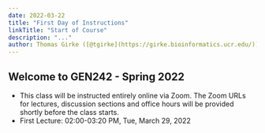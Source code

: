 ```yaml
---
date: 2022-03-22
title: "First Day of Instructions"
linkTitle: "Start of Course"
description: "..."
author: Thomas Girke ([@tgirke](https://girke.bioinformatics.ucr.edu/))
---
```


## Welcome to GEN242 - Spring 2022

+ This class will be instructed entirely online via Zoom. The Zoom URLs for lectures, discussion sections and office hours will be provided shortly before the class starts.
+ First Lecture: 02:00-03:20 PM, Tue, March 29, 2022

